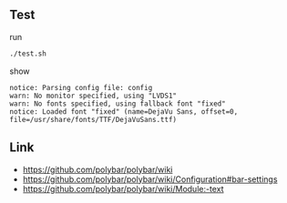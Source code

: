 

## Test

run

``` sh
./test.sh
```

show

```
notice: Parsing config file: config
warn: No monitor specified, using "LVDS1"
warn: No fonts specified, using fallback font "fixed"
notice: Loaded font "fixed" (name=DejaVu Sans, offset=0, file=/usr/share/fonts/TTF/DejaVuSans.ttf)
```


## Link

* https://github.com/polybar/polybar/wiki
* https://github.com/polybar/polybar/wiki/Configuration#bar-settings
* https://github.com/polybar/polybar/wiki/Module:-text

